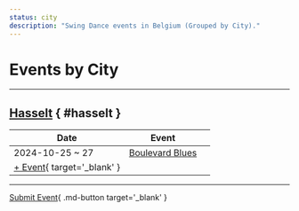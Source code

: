 ```yaml
---
status: city
description: "Swing Dance events in Belgium (Grouped by City)."
---
```


# Events by City

---

## <a id=hasselt></a>[Hasselt](#hasselt) { #hasselt }

| Date | Event | |
| --- | --- | --- |
| 2024-10-25 ~ 27 | [Boulevard Blues](boulevard-blues-2024.md) |  |
| [+ Event](https://github.com/swingdance/events/issues/new?assignees=&labels=add+event&projects=&template=02-add_entity.yml&title=%5B2024%2Ffr_BE%5D%20%3CName%3E&region=fr_BE&province=Hasselt&city=Hasselt&org_id=&date_starts=2024-&date_ends=2024-){ target='_blank' }

---

[Submit Event](https://github.com/swingdance/events/issues/new?assignees=&labels=add+event&projects=&template=02-add_entity.yml&title=%5Bfr_BE%5D%20%3CName%3E&region=fr_BE&province=&city=&org_id=2024){ .md-button target='_blank' }
